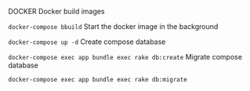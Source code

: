 DOCKER
Docker build images

``` docker-compose bbuild ```
Start the docker image in the background

``` docker-compose up -d ```
Create compose database

``` docker-compose exec app bundle exec rake db:create ```
Migrate compose database

```docker-compose exec app bundle exec rake db:migrate ```